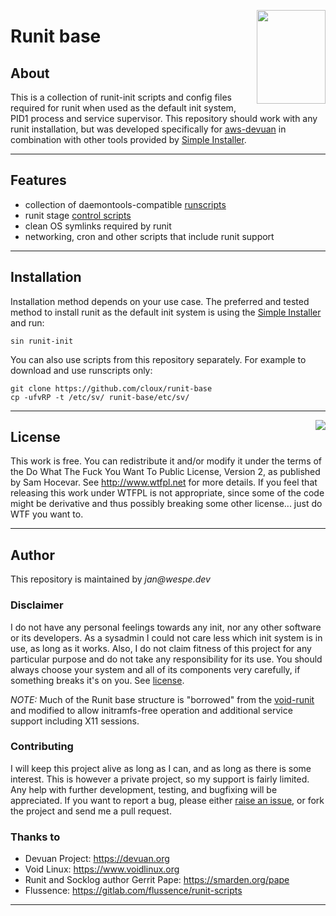 <a href="https://devuan.org/os/init-freedom/"><img src="https://devuan.org/ui/img/if.png" width="110" height="150" align="right"></a>
# Runit base

## About

This is a collection of runit-init scripts and config files required for runit when used as the default init system, PID1 process and service supervisor. This repository should work with any runit installation, but was developed specifically for [aws-devuan](https://github.com/cloux/aws-devuan) in combination with other tools provided by [Simple Installer](https://github.com/cloux/sin).

---
## Features

 * collection of daemontools-compatible [runscripts](etc/sv)
 * runit stage [control scripts](etc/runit)
 * clean OS symlinks required by runit
 * networking, cron and other scripts that include runit support

---
## Installation

Installation method depends on your use case. The preferred and tested method to install runit as the default init system is using the [Simple Installer](https://github.com/cloux/sin) and run:

```
sin runit-init
```

You can also use scripts from this repository separately. For example to download and use runscripts only:

```
git clone https://github.com/cloux/runit-base
cp -ufvRP -t /etc/sv/ runit-base/etc/sv/
```

---
<a href="http://www.wtfpl.net"><img src="http://www.wtfpl.net/wp-content/uploads/2012/12/wtfpl-badge-2.png" align="right"></a>
## License

This work is free. You can redistribute it and/or modify it under the terms of the Do What The Fuck You Want To Public License, Version 2, as published by Sam Hocevar. See http://www.wtfpl.net for more details. If you feel that releasing this work under WTFPL is not appropriate, since some of the code might be derivative and thus possibly breaking some other license... just do WTF you want to.

---
## Author

This repository is maintained by _jan@wespe.dev_

### Disclaimer

I do not have any personal feelings towards any init, nor any other software or its developers. As a sysadmin I could not care less which init system is in use, as long as it works. Also, I do not claim fitness of this project for any particular purpose and do not take any responsibility for its use. You should always choose your system and all of its components very carefully, if something breaks it's on you. See [license](#license).

_NOTE:_ Much of the Runit base structure is "borrowed" from the [void-runit](https://github.com/voidlinux/void-runit) and modified to allow initramfs-free operation and additional service support including X11 sessions.

### Contributing

I will keep this project alive as long as I can, and as long as there is some interest. This is however a private project, so my support is fairly limited. Any help with further development, testing, and bugfixing will be appreciated. If you want to report a bug, please either [raise an issue](https://github.com/cloux/runit-base/issues), or fork the project and send me a pull request.

### Thanks to

 * Devuan Project: https://devuan.org
 * Void Linux: https://www.voidlinux.org
 * Runit and Socklog author Gerrit Pape: https://smarden.org/pape
 * Flussence: https://gitlab.com/flussence/runit-scripts

---